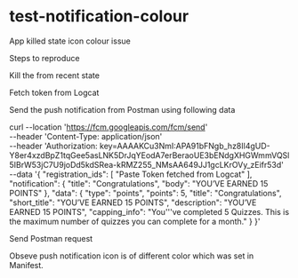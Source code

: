 # test-notification-colour
App killed state icon colour issue

Steps to reproduce

Kill the from recent state

Fetch token from Logcat

Send the push notification from Postman using following data 


  curl --location 'https://fcm.googleapis.com/fcm/send' \
--header 'Content-Type: application/json' \
--header 'Authorization: key=AAAAKCu3NmI:APA91bFNgb_hz8Il4gUD-Y8er4xzdBpZ1tqGee5asLNK5DrJqYEodA7erBeraoUE3bENdgXHGWmmVQSl5IBrW53jC7U9joDd5kdSRea-kRMZ255_NMsAA649JJ1gcLKrOVy_zEifr53d' \
--data '{
    "registration_ids": [
        "Paste Token fetched from Logcat"
    ],
    "notification": {
        "title": "Congratulations",
        "body": "YOU’VE EARNED 15 POINTS"
    },
    "data": {
        "type": "points",
        "points": 5,
        "title": "Congratulations",
        "short_title": "YOU’VE EARNED 15 POINTS",
        "description": "YOU’VE EARNED 15 POINTS",
        "capping_info": "You'\''ve completed 5 Quizzes. This is the maximum number of quizzes you can complete for a month."
    }
}'

Send Postman request

Obseve push notification icon is of different color which was set in Manifest. 
